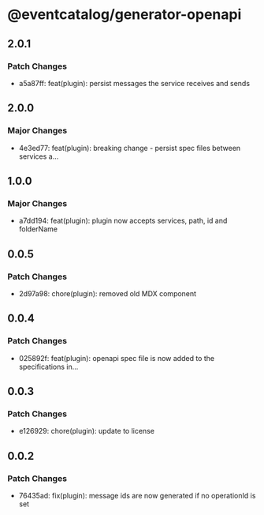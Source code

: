 # @eventcatalog/generator-openapi

## 2.0.1

### Patch Changes

- a5a87ff: feat(plugin): persist messages the service receives and sends

## 2.0.0

### Major Changes

- 4e3ed77: feat(plugin): breaking change - persist spec files between services a…

## 1.0.0

### Major Changes

- a7dd194: feat(plugin): plugin now accepts services, path, id and folderName

## 0.0.5

### Patch Changes

- 2d97a98: chore(plugin): removed old MDX component

## 0.0.4

### Patch Changes

- 025892f: feat(plugin): openapi spec file is now added to the specifications in…

## 0.0.3

### Patch Changes

- e126929: chore(plugin): update to license

## 0.0.2

### Patch Changes

- 76435ad: fix(plugin): message ids are now generated if no operationId is set
